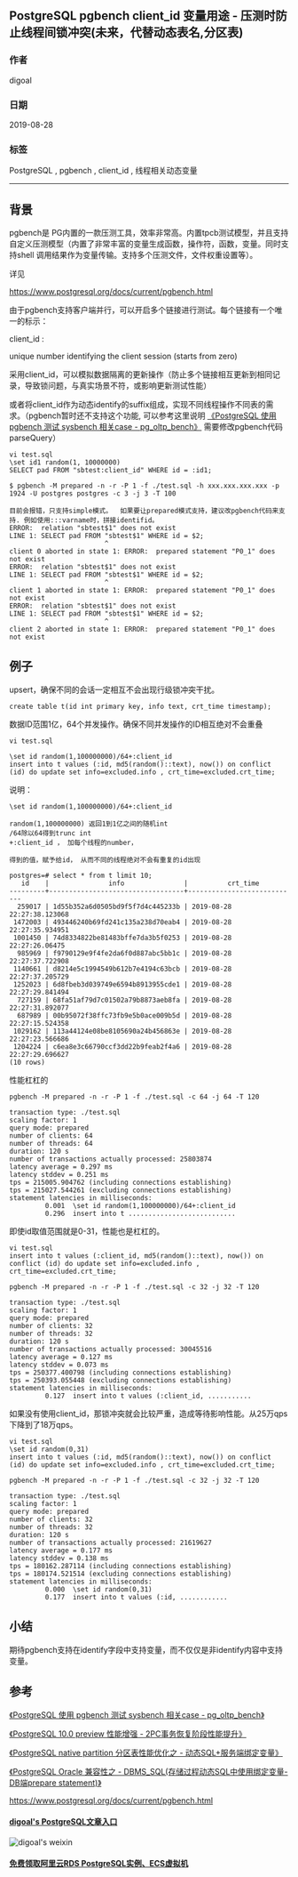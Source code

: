 ## PostgreSQL pgbench client_id 变量用途 - 压测时防止线程间锁冲突(未来，代替动态表名,分区表)  
                                          
### 作者                                          
digoal                                          
                                          
### 日期                                          
2019-08-28                                        
                                          
### 标签                                          
PostgreSQL , pgbench , client_id , 线程相关动态变量           
                                          
----                                          
                                          
## 背景     
pgbench是 PG内置的一款压测工具，效率非常高。内置tpcb测试模型，并且支持自定义压测模型（内置了非常丰富的变量生成函数，操作符，函数，变量。同时支持shell 调用结果作为变量传输。支持多个压测文件，文件权重设置等）。  
  
详见  
  
https://www.postgresql.org/docs/current/pgbench.html  
  
由于pgbench支持客户端并行，可以开启多个链接进行测试。每个链接有一个唯一的标示：  
  
client_id :   
  
unique number identifying the client session (starts from zero)  
  
采用client_id，可以模拟数据隔离的更新操作（防止多个链接相互更新到相同记录，导致锁问题，与真实场景不符，或影响更新测试性能）  
  
或者将client_id作为动态identify的suffix组成，实现不同线程操作不同表的需求。（pgbench暂时还不支持这个功能, 可以参考这里说明 [《PostgreSQL 使用 pgbench 测试 sysbench 相关case - pg_oltp_bench》](../201610/20161031_02.md)   需要修改pgbench代码parseQuery）    
  
```  
vi test.sql  
\set id1 random(1, 10000000)  
SELECT pad FROM "sbtest:client_id" WHERE id = :id1;  
  
$ pgbench -M prepared -n -r -P 1 -f ./test.sql -h xxx.xxx.xxx.xxx -p 1924 -U postgres postgres -c 3 -j 3 -T 100   
  
目前会报错，只支持simple模式。  如果要让prepared模式支持，建议改pgbench代码来支持. 例如使用:::varname时，拼接identifid。     
ERROR:  relation "sbtest$1" does not exist  
LINE 1: SELECT pad FROM "sbtest$1" WHERE id = $2;  
                        ^  
client 0 aborted in state 1: ERROR:  prepared statement "P0_1" does not exist  
ERROR:  relation "sbtest$1" does not exist  
LINE 1: SELECT pad FROM "sbtest$1" WHERE id = $2;  
                        ^  
client 1 aborted in state 1: ERROR:  prepared statement "P0_1" does not exist  
ERROR:  relation "sbtest$1" does not exist  
LINE 1: SELECT pad FROM "sbtest$1" WHERE id = $2;  
                        ^  
client 2 aborted in state 1: ERROR:  prepared statement "P0_1" does not exist  
```  
  
## 例子  
upsert，确保不同的会话一定相互不会出现行级锁冲突干扰。  
  
```  
create table t(id int primary key, info text, crt_time timestamp);  
```  
  
数据ID范围1亿，64个并发操作。确保不同并发操作的ID相互绝对不会重叠  
  
```  
vi test.sql  
  
\set id random(1,100000000)/64+:client_id  
insert into t values (:id, md5(random()::text), now()) on conflict (id) do update set info=excluded.info , crt_time=excluded.crt_time;  
```  
  
说明：  
  
```  
\set id random(1,100000000)/64+:client_id  
  
random(1,100000000) 返回1到1亿之间的随机int  
/64除以64得到trunc int  
+:client_id ， 加每个线程的number，  
  
得到的值，赋予给id， 从而不同的线程绝对不会有重复的id出现  
```  
  
```  
postgres=# select * from t limit 10;  
   id    |               info               |          crt_time            
---------+----------------------------------+----------------------------  
  259017 | 1d55b352a6d0505bd9f5f7d4c445233b | 2019-08-28 22:27:38.123068  
 1472003 | 493446240b69fd241c135a238d70eab4 | 2019-08-28 22:27:35.934951  
 1001450 | 74d8334822be81483bffe7da3b5f0253 | 2019-08-28 22:27:26.06475  
  985969 | f9790129e9f4fe2da6f0d887abc5bb1c | 2019-08-28 22:27:37.722908  
 1140661 | d8214e5c1994549b612b7e4194c63bcb | 2019-08-28 22:27:37.205729  
 1252023 | 6d8fbeb3d039749e6594b8913955cde1 | 2019-08-28 22:27:29.841494  
  727159 | 68fa51af79d7c01502a79b8873aeb8fa | 2019-08-28 22:27:31.892077  
  687989 | 00b95072f38ffc73fb9e5b0ace009b5d | 2019-08-28 22:27:15.524358  
 1029162 | 113a44124e08be8105690a24b456863e | 2019-08-28 22:27:23.566686  
 1204224 | c6ea8e3c66790ccf3dd22b9feab2f4a6 | 2019-08-28 22:27:29.696627  
(10 rows)  
```  
  
性能杠杠的  
  
```  
pgbench -M prepared -n -r -P 1 -f ./test.sql -c 64 -j 64 -T 120  
  
transaction type: ./test.sql  
scaling factor: 1  
query mode: prepared  
number of clients: 64  
number of threads: 64  
duration: 120 s  
number of transactions actually processed: 25803874  
latency average = 0.297 ms  
latency stddev = 0.251 ms  
tps = 215005.904762 (including connections establishing)  
tps = 215027.544261 (excluding connections establishing)  
statement latencies in milliseconds:  
         0.001  \set id random(1,100000000)/64+:client_id  
         0.296  insert into t ...........................  
```  
  
即使id取值范围就是0-31，性能也是杠杠的。  
  
```  
vi test.sql  
insert into t values (:client_id, md5(random()::text), now()) on conflict (id) do update set info=excluded.info , crt_time=excluded.crt_time;  
  
pgbench -M prepared -n -r -P 1 -f ./test.sql -c 32 -j 32 -T 120  
  
transaction type: ./test.sql  
scaling factor: 1  
query mode: prepared  
number of clients: 32  
number of threads: 32  
duration: 120 s  
number of transactions actually processed: 30045516  
latency average = 0.127 ms  
latency stddev = 0.073 ms  
tps = 250377.400798 (including connections establishing)  
tps = 250393.055448 (excluding connections establishing)  
statement latencies in milliseconds:  
         0.127  insert into t values (:client_id, ...........  
```  
  
如果没有使用client_id，那锁冲突就会比较严重，造成等待影响性能。从25万qps下降到了18万qps。   
  
```  
vi test.sql  
\set id random(0,31)  
insert into t values (:id, md5(random()::text), now()) on conflict (id) do update set info=excluded.info , crt_time=excluded.crt_time;  
  
pgbench -M prepared -n -r -P 1 -f ./test.sql -c 32 -j 32 -T 120  
  
transaction type: ./test.sql  
scaling factor: 1  
query mode: prepared  
number of clients: 32  
number of threads: 32  
duration: 120 s  
number of transactions actually processed: 21619627  
latency average = 0.177 ms  
latency stddev = 0.138 ms  
tps = 180162.287114 (including connections establishing)  
tps = 180174.521514 (excluding connections establishing)  
statement latencies in milliseconds:  
         0.000  \set id random(0,31)  
         0.177  insert into t values (:id, ............  
```  
  
## 小结  
期待pgbench支持在identify字段中支持变量，而不仅仅是非identify内容中支持变量。    
  
## 参考  
[《PostgreSQL 使用 pgbench 测试 sysbench 相关case - pg_oltp_bench》](../201610/20161031_02.md)    
  
[《PostgreSQL 10.0 preview 性能增强 - 2PC事务恢复阶段性能提升》](../201703/20170312_09.md)    
  
[《PostgreSQL native partition 分区表性能优化之 - 动态SQL+服务端绑定变量》](../201901/20190109_01.md)    
  
[《PostgreSQL Oracle 兼容性之 - DBMS_SQL(存储过程动态SQL中使用绑定变量-DB端prepare statement)》](../201803/20180323_02.md)    
  
https://www.postgresql.org/docs/current/pgbench.html  
    
  
  
  
  
  
  
  
  
  
  
  
#### [digoal's PostgreSQL文章入口](https://github.com/digoal/blog/blob/master/README.md "22709685feb7cab07d30f30387f0a9ae")
  
  
![digoal's weixin](../pic/digoal_weixin.jpg "f7ad92eeba24523fd47a6e1a0e691b59")
  
  
  
  
  
  
  
  
#### [免费领取阿里云RDS PostgreSQL实例、ECS虚拟机](https://www.aliyun.com/database/postgresqlactivity "57258f76c37864c6e6d23383d05714ea")
  
